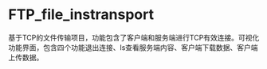 # FTP_file_instransport
基于TCP的文件传输项目，功能包含了客户端和服务端进行TCP有效连接。可视化功能界面，包含四个功能退出连接、ls查看服务端内容、客户端下载数据、客户端上传数据。
